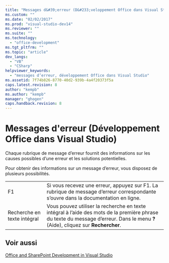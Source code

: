 ```yaml
---
title: "Messages d&#39;erreur (D&#233;veloppement Office dans Visual Studio)"
ms.custom: ""
ms.date: "02/02/2017"
ms.prod: "visual-studio-dev14"
ms.reviewer: ""
ms.suite: ""
ms.technology: 
  - "office-development"
ms.tgt_pltfrm: ""
ms.topic: "article"
dev_langs: 
  - "VB"
  - "CSharp"
helpviewer_keywords: 
  - "messages d’erreur, développement Office dans Visual Studio"
ms.assetid: 7f74b826-8770-40d2-939b-4a4f20373f5a
caps.latest.revision: 8
author: "kempb"
ms.author: "kempb"
manager: "ghogen"
caps.handback.revision: 8
---
```

# Messages d&#39;erreur (D&#233;veloppement Office dans Visual Studio)
  Chaque rubrique de message d’erreur fournit des informations sur les causes possibles d’une erreur et les solutions potentielles.  
  
 Pour obtenir des informations sur un message d’erreur, vous disposez de plusieurs possibilités.  
  
|||  
|-|-|  
|F1|Si vous recevez une erreur, appuyez sur F1. La rubrique de message d’erreur correspondante s’ouvre dans la documentation en ligne.|  
|Recherche en texte intégral|Vous pouvez utiliser la recherche en texte intégral à l’aide des mots de la première phrase du texte du message d’erreur. Dans le menu **?** \(Aide\), cliquez sur **Rechercher**.|  
  
## Voir aussi  
 [Office and SharePoint Development in Visual Studio](../vsto/office-and-sharepoint-development-in-visual-studio.md)  
  
  
